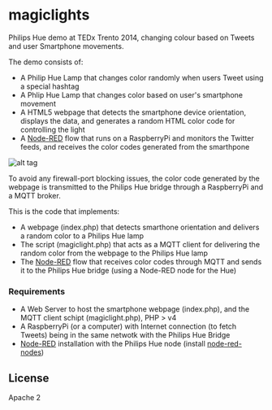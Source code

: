 magiclights
===========

Philips Hue demo at TEDx Trento 2014, changing colour based on Tweets and user Smartphone movements.

The demo consists of:

* A Philip Hue Lamp that changes color randomly when users Tweet using a special hashtag
* A Phlip Hue Lamp that changes color based on user's smartphone movement
* A HTML5 webpage that detects the smartphone device orientation, displays the data, and generates a random HTML color code for controlling the light 
* A [Node-RED] flow that runs on a RaspberryPi and monitors the Twitter feeds, and receives the color codes generated from the smarthpone

![alt tag](http://s13.postimg.org/gvywybkk7/IMG_5436.png)

To avoid any firewall-port blocking issues, the color code generated by the webpage is transmitted to the Philips Hue bridge through a RaspberryPi and a MQTT broker. 

This is the code that implements:

* A webpage (index.php) that detects smarthone orientation and delivers a random color to a Philips Hue lamp
* The script (magiclight.php) that acts as a MQTT client for delivering the random color from the webpage to the Philips Hue lamp
* The [Node-RED] flow that receives color codes through MQTT and sends it to the Philips Hue bridge (using a Node-RED node for the Hue)


### Requirements

* A Web Server to host the smartphone webpage (index.php), and the MQTT client schipt (magiclight.php), PHP > v4
* A RaspberryPi (or a computer) with Internet connection (to fetch Tweets) being in the same netwotk with the Philips Hue Bridge
* [Node-RED] installation with the Philips Hue node (install [node-red-nodes])


License
----

Apache 2

[Node-RED]:http://node-red.org	
[node-red-nodes]:https://github.com/node-red/node-red-nodes
